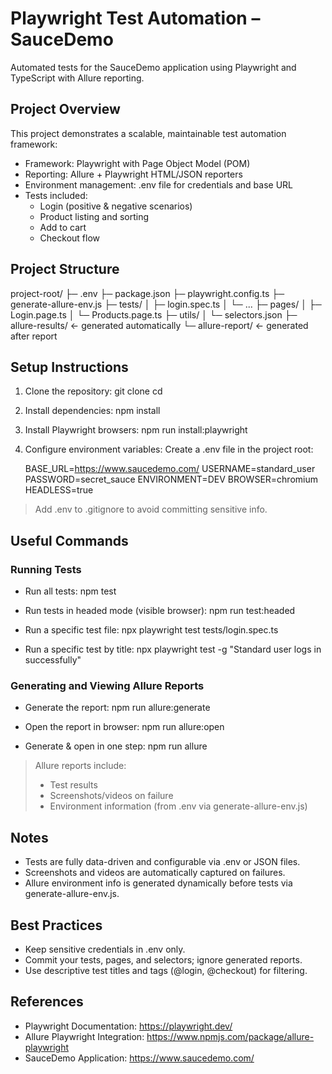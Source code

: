 # Playwright Test Automation – SauceDemo

Automated tests for the SauceDemo application using Playwright and TypeScript with Allure reporting.

## Project Overview

This project demonstrates a scalable, maintainable test automation framework:

- Framework: Playwright with Page Object Model (POM)
- Reporting: Allure + Playwright HTML/JSON reporters
- Environment management: .env file for credentials and base URL
- Tests included:
  - Login (positive & negative scenarios)
  - Product listing and sorting
  - Add to cart
  - Checkout flow

## Project Structure

project-root/
├─ .env
├─ package.json
├─ playwright.config.ts
├─ generate-allure-env.js
├─ tests/
│   ├─ login.spec.ts
│   └─ ...
├─ pages/
│   ├─ Login.page.ts
│   └─ Products.page.ts
├─ utils/
│   └─ selectors.json
├─ allure-results/      ← generated automatically
└─ allure-report/       ← generated after report

## Setup Instructions

1. Clone the repository:
   git clone <your-repo-url>
   cd <project-folder>

2. Install dependencies:
   npm install

3. Install Playwright browsers:
   npm run install:playwright

4. Configure environment variables:
   Create a .env file in the project root:

   BASE_URL=https://www.saucedemo.com/
   USERNAME=standard_user
   PASSWORD=secret_sauce
   ENVIRONMENT=DEV
   BROWSER=chromium
   HEADLESS=true

> Add .env to .gitignore to avoid committing sensitive info.

## Useful Commands

### Running Tests

- Run all tests:
  npm test

- Run tests in headed mode (visible browser):
  npm run test:headed

- Run a specific test file:
  npx playwright test tests/login.spec.ts

- Run a specific test by title:
  npx playwright test -g "Standard user logs in successfully"

### Generating and Viewing Allure Reports

- Generate the report:
  npm run allure:generate

- Open the report in browser:
  npm run allure:open

- Generate & open in one step:
  npm run allure

> Allure reports include:
> - Test results
> - Screenshots/videos on failure
> - Environment information (from .env via generate-allure-env.js)

## Notes

- Tests are fully data-driven and configurable via .env or JSON files.
- Screenshots and videos are automatically captured on failures.
- Allure environment info is generated dynamically before tests via generate-allure-env.js.

## Best Practices

- Keep sensitive credentials in .env only.
- Commit your tests, pages, and selectors; ignore generated reports.
- Use descriptive test titles and tags (@login, @checkout) for filtering.

## References

- Playwright Documentation: https://playwright.dev/
- Allure Playwright Integration: https://www.npmjs.com/package/allure-playwright
- SauceDemo Application: https://www.saucedemo.com/
